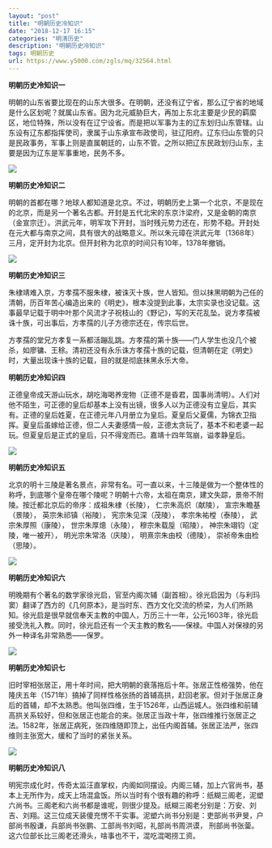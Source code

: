 ```yaml
---
layout: "post"
title: "明朝历史冷知识"
date: "2018-12-17 16:15"
categories: "明清历史"
description: "明朝历史冷知识"
tags: 明朝历史
url: https://www.y5000.com/zgls/mq/32564.html
---
```






**明朝历史冷知识一**

明朝的山东省要比现在的山东大很多。在明朝，还没有辽宁省，那么辽宁省的地域是什么区划呢？就属山东省。因为北元威胁巨大，再加上东北主要是少民的羁縻区，地位特殊，所以没有在辽宁设省。而是把以军事为主的辽东划归山东管辖。山东设有辽东都指挥使司，隶属于山东承宣布政使司，驻辽阳府。辽东归山东管的只是民政事务，军事上则是直属朝廷的，山东不管。之所以把辽东民政划归山东，主要是因为辽东是军事重地，民务不多。

![](https://img.y5000.com/uploads/allimg/180907/110603F01-0.jpg)

**明朝历史冷知识二**

明朝的首都在哪？地球人都知道是北京。不过，明朝历史上第一个北京，不是现在的北京，而是另一个著名古都。开封是五代北宋的东京汴梁府，又是金朝的南京（金宣宗迁）。洪武元年，明军攻下开封，当时残元势力还在，形势不稳。开封处在元大都与南京之间，具有很大的战略意义。所以朱元璋在洪武元年（1368年）三月，定开封为北京。但开封称为北京的时间只有10年，1378年撤销。

![](https://img.y5000.com/uploads/allimg/180907/11060335O-1.jpg)

**明朝历史冷知识三**

朱棣靖难入京，方孝孺不服朱棣，被诛灭十族，世人皆知。但以抹黑明朝为己任的清朝，历百年苦心编造出来的《明史》，根本没提到此事，太宗实录也没记载。这事最早记载于明中叶那个风流才子祝枝山的《野记》，写的天花乱坠。说方孝孺被诛十族，可出事后，方孝孺的儿子方德宗还在，传宗后世。

方孝孺的堂兄方孝复一系都活蹦乱跳。方孝孺的第十族——门人学生也没几个被杀，如廖镛、王稌。清初还没有永乐诛方孝孺十族的记载，但清朝在定《明史》时，大量出现诛十族的记载，目的就是彻底抹黑永乐大帝。

**明朝历史冷知识四**

正德皇帝成天游山玩水，胡吃海喝养宠物（正德不是昏君，国事尚清明）。人们对他不陌生，可正德的皇后却基本上没有出镜，很多人以为正德没有立皇后，其实有。正德的皇后姓夏，在正德元年八月册立为皇后。夏皇后父夏儒，为锦衣卫指挥。夏皇后虽嫁给正德，但二人夫妻感情一般，正德太贪玩了，基本不和老婆一起玩。但夏皇后是正式的皇后，只不得宠而已。嘉靖十四年驾崩，谥孝静皇后。

![](https://img.y5000.com/uploads/allimg/180907/1106034320-2.jpg)

**明朝历史冷知识五**

北京的明十三陵是著名景点，非常有名。可一直以来，十三陵是做为一个整体性的称呼，到底哪个皇帝在哪个陵呢？明朝十六帝，太祖在南京，建文失踪，景帝不附陵。按迁都北京后的帝序：成祖朱棣（长陵），
仁宗朱高炽（献陵）， 宣宗朱瞻基（景陵）， 英宗朱祁镇（裕陵）， 宪宗朱见深（茂陵）， 孝宗朱祐樘（泰陵）， 武宗朱厚照（康陵）， 世宗朱厚熜（永陵），
穆宗朱载垕（昭陵）， 神宗朱翊钧（定陵，唯一被开）， 明光宗朱常洛（庆陵）， 明熹宗朱由校（德陵）， 崇祯帝朱由检（思陵）。

![](https://img.y5000.com/uploads/allimg/180907/1106035227-3.jpg)

**明朝历史冷知识六**

明晚期有个著名的数学家徐光启，官至内阁次辅（副首相）。徐光启因为（与利玛窦）翻译了西方的《几何原本》，是当时东、西方文化交流的桥梁，为人们所熟知。徐光启是很早就信奉天主教的中国人，万历三十一年，公元1603年，徐光启接受洗礼入教。同时，徐光启还有一个天主教的教名——保禄。中国人对保禄的另外一种译名非常熟悉——保罗。

![](https://img.y5000.com/uploads/allimg/180907/1106034261-4.jpg)

**明朝历史冷知识七**

旧时宰相张居正，用十年时间，把大明朝的衰落拖后十年。张居正性格强势，他在隆庆五年（1571年）搞掉了同样性格张扬的首辅高拱，赶回老家。但对于张居正身后的首辅，却不太熟悉。他叫张四维，生于1526年，山西运城人。张四维和前辅高拱关系较好，但和张居正也能合的来。张居正当政十年，张四维推行张居正之法。1582年，张居正病死，张四维随即顶上，出任内阁首辅。张居正法严，张四维则主张宽大，缓和了当时的紧张关系。

![](https://img.y5000.com/uploads/allimg/180907/1106031326-5.jpg)

**明朝历史冷知识八**

明宪宗成化时，传奇太监汪直掌权，内阁如同摆设。内阁三辅，加上六官尚书，基本上无所作为，成天上场混盒饭。所以当时有个很有趣的称呼：纸糊三阁老，泥塑六尚书。三阁老和六尚书都是谁呢，则很少提及。纸糊三阁老分别是：万安、刘吉、刘翔。这三位成天装傻充愣不干实事。泥塑六尚书分别是：吏部尚书尹旻，户部尚书殷谦，兵部尚书张鹏、工部尚书刘昭，礼部尚书周洪谟，
刑部尚书张蓥。这六位部长比三阁老还滑头，啥事也不干，混吃混喝捞工资。
